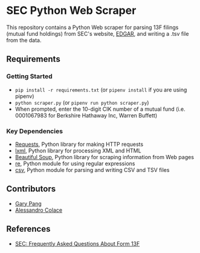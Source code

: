 # SEC Python Web Scraper

This repository contains a Python Web scraper for parsing 13F filings (mutual fund holdings) from SEC's website, [EDGAR](https://www.sec.gov/edgar/searchedgar/companysearch.html), and writing a .tsv file from the data.

## Requirements

### Getting Started

- `pip install -r requirements.txt` (or `pipenv install` if you are using pipenv)
- `python scraper.py` (or `pipenv run python scraper.py`)
- When prompted, enter the 10-digit CIK number of a mutual fund (i.e. 0001067983 for Berkshire Hathaway Inc, Warren Buffett)

### Key Dependencies

- [Requests](https://2.python-requests.org/en/master/), Python library for making HTTP requests
- [lxml](https://lxml.de/), Python library for processing XML and HTML
- [Beautiful Soup](https://pypi.org/project/beautifulsoup4/), Python library for scraping information from Web pages
- [re](https://docs.python.org/3/library/re.html), Python module for using regular expressions
- [csv](https://docs.python.org/3/library/csv.html), Python module for parsing and writing CSV and TSV files

## Contributors

- [Gary Pang](https://github.com/CodeWritingCow)
- [Alessandro Colace](https://github.com/dokson)

## References

- [SEC: Frequently Asked Questions About Form 13F](https://www.sec.gov/divisions/investment/13ffaq.htm)
